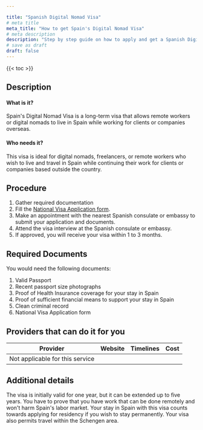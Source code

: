 ```yaml
---

title: "Spanish Digital Nomad Visa"
# meta title
meta_title: "How to get Spain's Digital Nomad Visa"
# meta description
description: "Step by step guide on how to apply and get a Spanish Digital Nomad Visa. Ideal for remote workers planning to work in Spain."
# save as draft
draft: false
---
```


{{< toc >}}

## Description
#### What is it?
Spain's Digital Nomad Visa is a long-term visa that allows remote workers or digital nomads to live in Spain while working for clients or companies overseas.
#### Who needs it?
This visa is ideal for digital nomads, freelancers, or remote workers who wish to live and travel in Spain while continuing their work for clients or companies based outside the country.

## Procedure
1. Gather required documentation 
2. Fill the [National Visa Application form](http://www.exteriores.gob.es/Consulados/LOSANGELES/es/ServiciosConsulares/Documents/2VISAS/Forms/English/National%20Visa%20Application%20Form.pdf).
3. Make an appointment with the nearest Spanish consulate or embassy to submit your application and documents.
4. Attend the visa interview at the Spanish consulate or embassy.
5. If approved, you will receive your visa within 1 to 3 months. 

## Required Documents
You would need the following documents:

1. Valid Passport
2. Recent passport size photographs
3. Proof of Health Insurance coverage for your stay in Spain
4. Proof of sufficient financial means to support your stay in Spain
5. Clean criminal record
6. National Visa Application form

## Providers that can do it for you

| Provider        |     Website     |     Timelines    |       Cost      |
| --------------- | --------------- |  :-------------: | :-------------: |
| Not applicable for this service |                 |                  |                  |

## Additional details
The visa is initially valid for one year, but it can be extended up to five years. You have to prove that you have work that can be done remotely and won't harm Spain's labor market. Your stay in Spain with this visa counts towards applying for residency if you wish to stay permanently. Your visa also permits travel within the Schengen area.